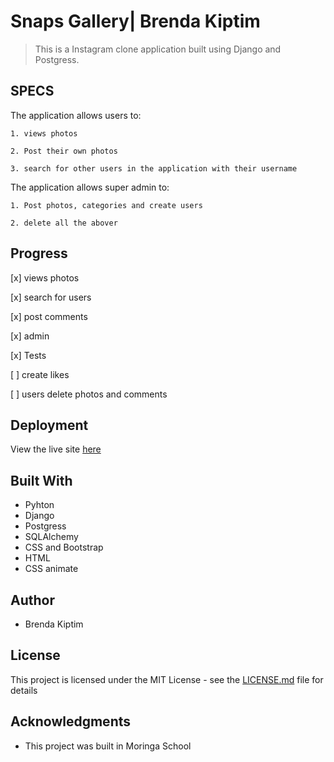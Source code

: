 # Snaps Gallery| Brenda Kiptim

>This is a Instagram clone application built using Django and Postgress.

## SPECS

The application allows users to:

    1. views photos

    2. Post their own photos

    3. search for other users in the application with their username

The application allows super admin to:

    1. Post photos, categories and create users

    2. delete all the abover

## Progress
[x]  views photos

[x] search for users

[x] post comments

[x] admin

[x] Tests

[ ] create likes

[ ] users delete photos and comments


## Deployment
View the live site [here](https://instagram2898.herokuapp.com/)

## Built With

* Pyhton
* Django
* Postgress
* SQLAlchemy
* CSS and Bootstrap
* HTML
* CSS animate



## Author

* Brenda Kiptim

## License

This project is licensed under the MIT License - see the [LICENSE.md](LICENSE) file for details

## Acknowledgments

* This project was built in Moringa School 